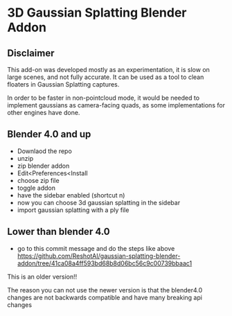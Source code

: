 # 3D Gaussian Splatting Blender Addon

## Disclaimer
This add-on was developed mostly as an experimentation, it is slow on large scenes, and not fully accurate. It can be used as a tool to clean floaters in Gaussian Splatting captures.

In order to be faster in non-pointcloud mode, it would be needed to implement gaussians as camera-facing quads, as some implementations for other engines have done.

## Blender 4.0 and up
- Downlaod the repo
- unzip
- zip blender addon
- Edit<Preferences<Install
- choose zip file
- toggle addon
- have the sidebar enabled (shortcut n)
- now you can choose 3d gaussian splatting in the sidebar
- import gaussian splatting with a ply file

## Lower than blender 4.0
- go to this commit message and do the steps like above https://github.com/ReshotAI/gaussian-splatting-blender-addon/tree/41ca08a4ff593bd68b8d06bc56c9c00739bbaac1

This is an older version!!

The reason you can not use the newer version is that the blender4.0 changes are not backwards compatible and have many breaking api changes
